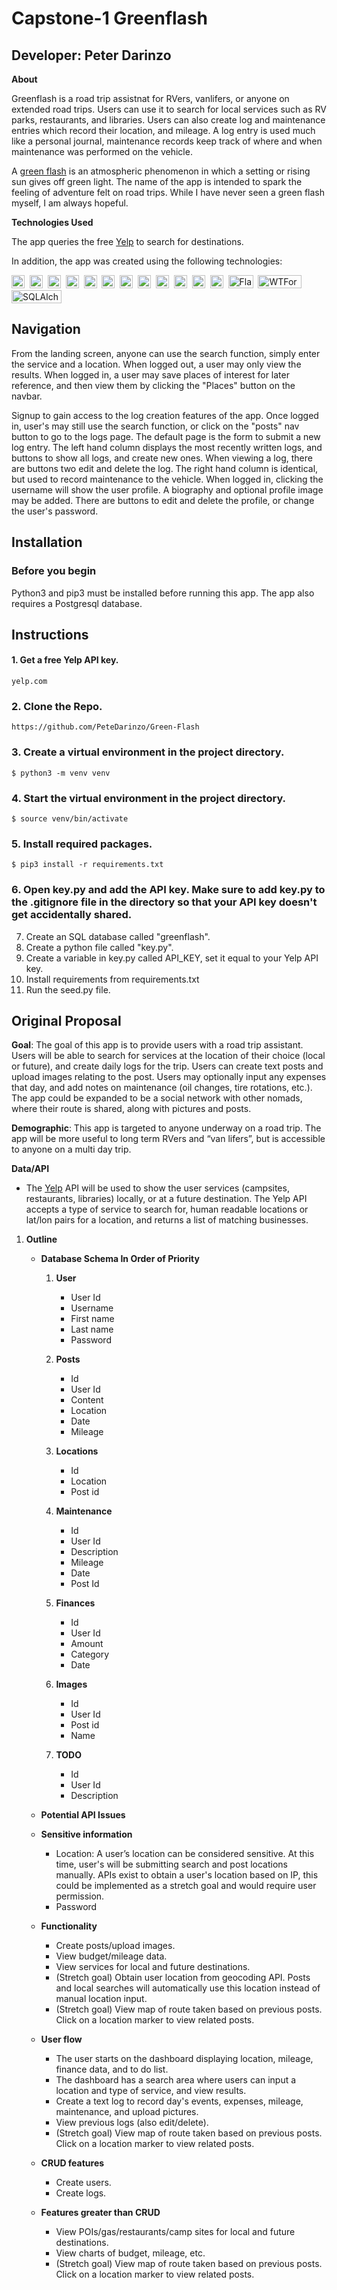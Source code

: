 # Capstone-1 Greenflash

## Developer: Peter Darinzo

**About**

Greenflash is a road trip assistnat for RVers, vanlifers, or anyone on extended road trips. Users can use it to search for local services such as RV parks, restaurants, and libraries. Users can also create log and maintenance entries which record their location, and mileage. A log entry is used much like a personal journal, maintenance records keep track of where and when maintenance was performed on the vehicle.

A [green flash](https://en.wikipedia.org/wiki/Green_flash) is an atmospheric phenomenon in which a setting or rising sun gives off green light. The name of the app is intended to spark the feeling of adventure felt on road trips. While I have never seen a green flash myself, I am always hopeful.

**Technologies Used** 

The app queries the free [Yelp](https://www.yelp.com/developers/documentation/v3) to search for destinations.

In addition, the app was created using the following technologies:

<a href="https://www.python.org/" title="Python"><img src="https://github.com/tomchen/stack-icons/blob/master/logos/python.svg" alt="Python" width="21px" height="21px"></a> &nbsp;<a href="https://developer.mozilla.org/en-US/docs/Web/JavaScript" title="JavaScript"><img src="https://github.com/tomchen/stack-icons/blob/master/logos/javascript.svg" alt="JavaScript" width="21px" height="21px"></a>&nbsp; <a href="https://git-scm.com/" title="Git"><img src="https://github.com/tomchen/stack-icons/blob/master/logos/git-icon.svg" alt="Git" width="21px" height="21px"></a>&nbsp; <a href="https://www.w3.org/TR/html5/" title="HTML5"><img src="https://github.com/tomchen/stack-icons/blob/master/logos/html-5.svg" alt="HTML5" width="21px" height="21px"></a>&nbsp; <a href="https://www.w3.org/TR/CSS/" title="CSS3"><img src="https://github.com/tomchen/stack-icons/blob/master/logos/css-3.svg" alt="CSS3" width="21px" height="21px"></a>&nbsp; <a href="https://code.visualstudio.com/" title="Visual Studio Code"><img src="https://github.com/tomchen/stack-icons/blob/master/logos/visual-studio-code.svg" alt="Visual Studio Code" width="21px" height="21px"></a> &nbsp;<a href="https://www.npmjs.com/package/axios" title="AXIOS"><img src="readme_files/axios.png" alt="AXIOS" width="21px" height="21px"></a> &nbsp;<a href="https://www.heroku.com/" title="Heroku"><img src="readme_files/heroku.jpeg" alt="Heroku" width="21px" height="21px"></a> &nbsp;<a href="https://www.postgresql.org/" title="Postgres"><img src="readme_files/postgres.png" alt="Postgres" width="21px" height="21px"></a> &nbsp;<a href="https://getbootstrap.com/" title="Bootstrap"><img src="https://github.com/tomchen/stack-icons/blob/master/logos/bootstrap.svg" alt="Bootstrap" width="21px" height="21px"></a> &nbsp;<a href="https://fontawesome.com/" title="FontAwesome"><img src="readme_files/fontawesome.png" alt="FontAwesome" width="21px" height="21px"></a> &nbsp;<a href="https://jquery.com/" title="jQuery"><img src="https://github.com/tomchen/stack-icons/blob/master/logos/jquery-icon.svg" alt="jQuery" width="21px" height="21px"></a> &nbsp;<a href="https://flask.palletsprojects.com/en/1.1.x/" title="Flask"><img src="readme_files/flask_logo_white_background.png" alt="Flask" width="40px" height="21px"></a> &nbsp;<a href="https://www.sqlalchemy.org/" title="Git"><img src="readme_files/sql_alchemy_logo.jpeg" alt="WTForms" width="70px" height="21px"></a> &nbsp;<a href="https://wtforms.readthedocs.io/en/2.3.x/#" title="WTForms"><img src="readme_files/wtforms.png" alt="SQLAlchemy" width="80px" height="21px"></a>


## Navigation

From the landing screen, anyone can use the search function, simply enter the service and a location. When logged out, a user may only view the results. When logged in, a user may save places of interest for later reference, and then view them by clicking the "Places" button on the navbar.

Signup to gain access to the log creation features of the app. Once logged in, user's may still use the search function, or click on the "posts" nav button to go to the logs page. The default page is the form to submit a new log entry. The left hand column displays the most recently written logs, and buttons to show all logs, and create new ones. When viewing a log, there are buttons two edit and delete the log. The right hand column is identical, but used to record maintenance to the vehicle. When logged in, clicking the username will show the user profile. A biography and optional profile image may be added. There are buttons to edit and delete the profile, or change the user's password.


## Installation

### Before you begin
Python3 and pip3 must be installed before running this app. The app also requires a Postgresql database.

## Instructions

#### 1. Get a free Yelp API key.
```yelp.com```

### 2. Clone the Repo.
```https://github.com/PeteDarinzo/Green-Flash```

### 3. Create a virtual environment in the project directory.
```$ python3 -m venv venv```

### 4. Start the virtual environment in the project directory.
```$ source venv/bin/activate```

### 5. Install required packages.
```$ pip3 install -r requirements.txt```

### 6. Open key.py and add the API key. **Make sure to add key.py to the .gitignore file in the directory so that your API key doesn't get accidentally shared.**



7. Create an SQL database called "greenflash".
8. Create a python file called "key.py".
9.  Create a variable in key.py called API_KEY, set it equal to your Yelp API key.
10. Install requirements from requirements.txt
11. Run the seed.py file.


## Original Proposal

**Goal**: The goal of this app is to provide users with a road trip assistant. Users will be able to search for services at the location of their choice (local or future), and create daily logs for the trip. Users can create text posts and upload images relating to the post. Users may optionally input any expenses that day, and add notes on maintenance (oil changes, tire rotations, etc.). The app could be expanded to be a social network with other nomads, where their route is shared, along with pictures and posts. 

**Demographic**: This app is targeted to anyone underway on a road trip. The app will be more useful to long term RVers and “van lifers”, but is accessible to anyone on a multi day trip. 

**Data/API**
   - The [Yelp](https://www.yelp.com/developers/documentation/v3) API will be used to show the user services (campsites, restaurants, libraries) locally, or at a future destination. The Yelp API accepts a type of service to search for, human readable locations or lat/lon pairs for a location, and returns a list of matching businesses.

1. **Outline**
   - **Database Schema In Order of Priority**
   
      1. **User**
         - User Id
         - Username
         - First name
         - Last name
         - Password
         
      2. **Posts**
         - Id
         - User Id
         - Content
         - Location
         - Date
         - Mileage
         
      3. **Locations**
         - Id
         - Location
         - Post id

      4. **Maintenance**
         - Id
         - User Id
         - Description
         - Mileage
         - Date
         - Post Id
         
      5. **Finances**
         - Id
         - User Id
         - Amount
         - Category
         - Date
         
      6. **Images**
         - Id
         - User Id
         - Post id 
         - Name
         
      7. **TODO**
         - Id
         - User Id
         - Description

   - **Potential API Issues**

   - **Sensitive information**
      - Location: A user’s location can be considered sensitive. At this time, user's will be submitting search and post locations manually. APIs exist to obtain a user's location based on IP, this could be implemented as a stretch goal and would require user permission.
      - Password

   - **Functionality**
      - Create posts/upload images.
      - View budget/mileage data.
      - View services for local and future destinations.
      - (Stretch goal) Obtain user location from geocoding API. Posts and local searches will automatically use this location instead of manual location input.
      - (Stretch goal) View map of route taken based on previous posts. Click on a location marker to view related posts. 

   - **User flow**
      - The user starts on the dashboard displaying location, mileage, finance data, and to do list.
      - The dashboard has a search area where users can input a location and type of service, and view results.
      - Create a text log to record day's events, expenses, mileage, maintenance, and upload pictures.
      - View previous logs (also edit/delete).
      - (Stretch goal) View map of route taken based on previous posts. Click on a location marker to view related posts. 

   - **CRUD features**
      - Create users.
      - Create logs.

   - **Features greater than CRUD**
      - View POIs/gas/restaurants/camp sites for local and future destinations.
      - View charts of budget, mileage, etc.
      - (Stretch goal) View map of route taken based on previous posts. Click on a location marker to view related posts. 

